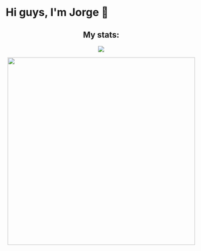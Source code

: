 <h1>Hi guys, I'm Jorge 👋</h1>

<h2 style="border-bottom: none;" align="center">My stats:</h2>

<p align="center">
  <img src="https://github-readme-stats.vercel.app/api?username=MoreiraJorge&count_private=true&theme=tokyonight"></img>
</p>
<p align="center">
  <img style="width: 495px" src="https://github-readme-stats.vercel.app/api/top-langs/?username=MoreiraJorge&layout=compact&hide=Makefile,html,Shell,C,C%2B%2B&theme=tokyonight"></img>
</p>
<!--
**MoreiraJorge/MoreiraJorge** is a ✨ _special_ ✨ repository because its `README.md` (this file) appears on your GitHub profile.

Here are some ideas to get you started:

- 🔭 I’m currently working on ...
- 🌱 I’m currently learning ...
- 👯 I’m looking to collaborate on ...
- 🤔 I’m looking for help with ...
- 💬 Ask me about ...
- 📫 How to reach me: ...
- 😄 Pronouns: ...
- ⚡ Fun fact: ...
  -->
